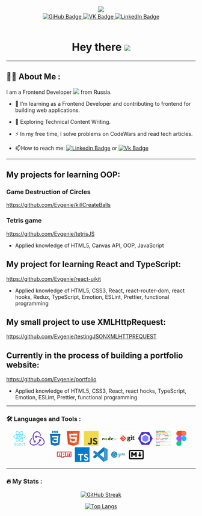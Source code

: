 <div id="header" align="center">
  <img src="https://media.giphy.com/media/M9gbBd9nbDrOTu1Mqx/giphy.gif" width="100"/>
  <div id="badges">
    <a href="https://github.com/Evgenie">
      <img src="https://img.shields.io/badge/GitHub-black?logo=github&logoColor=white&style=for-the-badge" alt="GiHub Badge"/>
    </a> 
    <a href="https://vk.com/evgeniy_shukin">
      <img src="https://img.shields.io/badge/VK-blue?logo=vk&logoColor=white&style=for-the-badge" alt="VK Badge"/>
    </a>
    <a href="https://www.linkedin.com/in/evgeniy-shchukin/">
      <img src="https://img.shields.io/badge/LinkedIn-blue?style=for-the-badge&logo=linkedin&logoColor=white" alt="LinkedIn Badge"/>
    </a>
  </div>
  <img src="https://komarev.com/ghpvc/?username=Evgenie&style=flat-square&color=blue" alt="" align="center"/>
  <h1>
    Hey there
    <img src="https://media.giphy.com/media/hvRJCLFzcasrR4ia7z/giphy.gif" width="30px"/>
  </h1>  
</div>

---

## :man_technologist: About Me :

I am a Frontend Developer <img src="https://media.giphy.com/media/WUlplcMpOCEmTGBtBW/giphy.gif" width="30"> from Russia.
- :telescope: I’m learning as a Frontend Developer and contributing to frontend for building web applications.

- :seedling: Exploring Technical Content Writing.

- :zap: In my free time, I solve problems on CodeWars and read tech articles.

- :mailbox:How to reach me: [![Linkedin Badge](https://img.shields.io/badge/-Evgeniy-blue?style=flat&logo=Linkedin&logoColor=white)](https://www.linkedin.com/in/evgeniy-shchukin/) or [![Vk Badge](https://img.shields.io/badge/-Evgeniy-blue?style=flat&logo=vk&logoColor=white)](https://vk.com/evgeniy_shukin)

---

## My projects for learning OOP:
### Game Destruction of Circles
https://github.com/Evgenie/killCreateBalls
### Tetris game
https://github.com/Evgenie/tetrisJS
- Applied knowledge of HTML5, Canvas API, OOP, JavaScript

## My project for learning React and TypeScript:
https://github.com/Evgenie/react-uikit
- Applied knowledge of HTML5, CSS3, React, react-router-dom, react hooks, Redux, TypeScript, Emotion, ESLint, Prettier, functional programming

## My small project to use XMLHttpRequest:
https://github.com/Evgenie/testingJSONXMLHTTPREQUEST

## Currently in the process of building a portfolio website:
https://github.com/Evgenie/portfolio
- Applied knowledge of HTML5, CSS3, React, react hocks, TypeScript, Emotion, ESLint, Prettier, functional programming

---

### :hammer_and_wrench: Languages and Tools :

<div align="center">
  <img src="https://github.com/devicons/devicon/blob/master/icons/react/react-original-wordmark.svg" title="React" alt="React" width="40" height="40"/>&nbsp;
  <img src="https://github.com/devicons/devicon/blob/master/icons/redux/redux-original.svg" title="Redux" alt="Redux " width="40" height="40"/>&nbsp;
  <img src="https://github.com/devicons/devicon/blob/master/icons/css3/css3-plain-wordmark.svg"  title="CSS3" alt="CSS" width="40" height="40"/>&nbsp;
  <img src="https://github.com/devicons/devicon/blob/master/icons/html5/html5-original.svg" title="HTML5" alt="HTML" width="40" height="40"/>&nbsp;
  <img src="https://github.com/devicons/devicon/blob/master/icons/javascript/javascript-original.svg" title="JavaScript" alt="JavaScript" width="40" height="40"/>&nbsp;
  <img src="https://github.com/devicons/devicon/blob/master/icons/nodejs/nodejs-original-wordmark.svg" title="NodeJS" alt="NodeJS" width="40" height="40"/>&nbsp;
  <img src="https://github.com/devicons/devicon/blob/master/icons/git/git-original-wordmark.svg" title="Git" **alt="Git" width="40" height="40"/>&nbsp;
  <img src="https://github.com/devicons/devicon/blob/master/icons/eslint/eslint-original.svg" title="ESLint" alt="ESLint" width="40" height="40"/>&nbsp;
  <img src="prettier-2.svg" title="Prettier" alt="Prettier" width="40" height="40"/>&nbsp;
  <img src="https://github.com/devicons/devicon/blob/master/icons/figma/figma-original.svg" title="Figma" alt="Figma" width="40" height="40"/>&nbsp;
  <img src="https://github.com/devicons/devicon/blob/master/icons/npm/npm-original-wordmark.svg" title="NPM" alt="NPM" width="40" height="40"/>&nbsp;
  <img src="https://github.com/devicons/devicon/blob/master/icons/typescript/typescript-original.svg" title="TypeScript" alt="TypeScript" width="40" height="40"/>&nbsp;
  <img src="https://github.com/devicons/devicon/blob/master/icons/vscode/vscode-original.svg" title="VSCode" alt="VSCode" width="40" height="40"/>&nbsp;
  <img src="https://github.com/devicons/devicon/blob/master/icons/yarn/yarn-original-wordmark.svg" title="YARN" alt="YARN" width="40" height="40"/>&nbsp;
  <img src="https://github.com/devicons/devicon/blob/master/icons/markdown/markdown-original.svg" title="Markdown" alt="Markdown" width="40" height="40"/>&nbsp;
</div>

---

### :fire: My Stats :

<div align="center">
  
  [![GitHub Streak](http://github-readme-streak-stats.herokuapp.com?user=Evgenie&theme=dark&hide_border=true&fire=DD2727&sideNums=129ADD&currStreakNum=129ADD&currStreakLabel=DD2727&background=000000)](https://git.io/streak-stats)

  [![Top Langs](https://github-readme-stats.vercel.app/api/top-langs/?username=Evgenie&layout=compact&theme=vision-friendly-dark&hide_border=true&card_width=445)](https://github.com/anuraghazra/github-readme-stats) 
  
</div>
